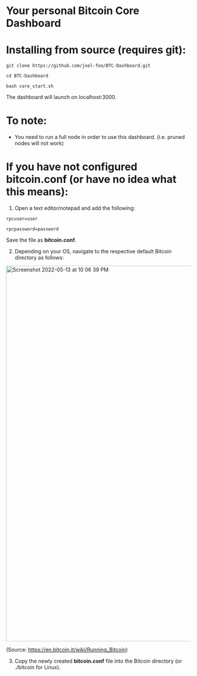 # Your personal Bitcoin Core Dashboard

# Installing from source (requires git):
    
    git clone https://github.com/joel-foo/BTC-Dashboard.git
    
    cd BTC-Dashboard
    
    bash core_start.sh
 

The dashboard will launch on localhost:3000.

# To note:

- You need to run a full node in order to use this dashboard. (i.e. pruned nodes will not work)


# If you have not configured bitcoin.conf (or have no idea what this means): 

  1) Open a text editor/notepad and add the following:

    rpcuser=user

    rpcpassword=password

  Save the file as **bitcoin.conf**.

  2) Depending on your OS, navigate to the respective default Bitcoin directory as follows:
  
  <img width="1025" alt="Screenshot 2022-05-13 at 10 06 39 PM" src="https://user-images.githubusercontent.com/76934561/168301365-4d93cd2c-1c58-4ae6-82c5-9370eaae408b.png">
  
  (Source: https://en.bitcoin.it/wiki/Running_Bitcoin) 


  3) Copy the newly created **bitcoin.conf** file into the Bitcoin directory (or ./bitcoin for Linux). 

